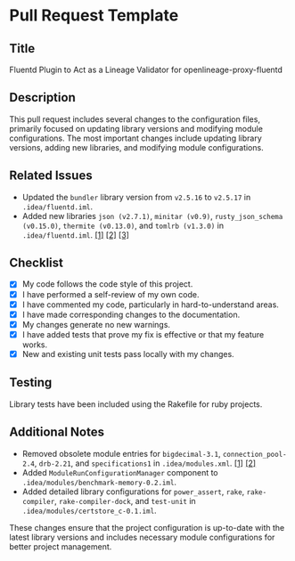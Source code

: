 # Pull Request Template

## Title

Fluentd Plugin to Act as a Lineage Validator for openlineage-proxy-fluentd

## Description

This pull request includes several changes to the configuration files, primarily focused on updating library versions and modifying module configurations. The most important changes include updating library versions, adding new libraries, and modifying module configurations.

## Related Issues

* Updated the `bundler` library version from `v2.5.16` to `v2.5.17` in `.idea/fluentd.iml`.
* Added new libraries `json (v2.7.1)`, `minitar (v0.9)`, `rusty_json_schema (v0.15.0)`, `thermite (v0.13.0)`, and `tomlrb (v1.3.0)` in `.idea/fluentd.iml`. [[1]](diffhunk://#diff-bf2d62f0b21b7685391c90204fe2b06d5fd3a80388e01faddd9bfae0274c54b1R114-L116) [[2]](diffhunk://#diff-bf2d62f0b21b7685391c90204fe2b06d5fd3a80388e01faddd9bfae0274c54b1R156) [[3]](diffhunk://#diff-bf2d62f0b21b7685391c90204fe2b06d5fd3a80388e01faddd9bfae0274c54b1R198-R199)

## Checklist

- [x] My code follows the code style of this project.
- [x] I have performed a self-review of my own code.
- [x] I have commented my code, particularly in hard-to-understand areas.
- [x] I have made corresponding changes to the documentation.
- [x] My changes generate no new warnings.
- [x] I have added tests that prove my fix is effective or that my feature works.
- [x] New and existing unit tests pass locally with my changes.

## Testing

Library tests have been included using the Rakefile for ruby projects.

## Additional Notes

* Removed obsolete module entries for `bigdecimal-3.1`, `connection_pool-2.4`, `drb-2.21`, and `specifications1` in `.idea/modules.xml`. [[1]](diffhunk://#diff-0aae258f1732eac2acd4fcdd1af6d0737b4ec8d233136c3ba7c40b6d49aeda50L6-L20) [[2]](diffhunk://#diff-0aae258f1732eac2acd4fcdd1af6d0737b4ec8d233136c3ba7c40b6d49aeda50L32)
* Added `ModuleRunConfigurationManager` component to `.idea/modules/benchmark-memory-0.2.iml`.
* Added detailed library configurations for `power_assert`, `rake`, `rake-compiler`, `rake-compiler-dock`, and `test-unit` in `.idea/modules/certstore_c-0.1.iml`.

These changes ensure that the project configuration is up-to-date with the latest library versions and includes necessary module configurations for better project management.